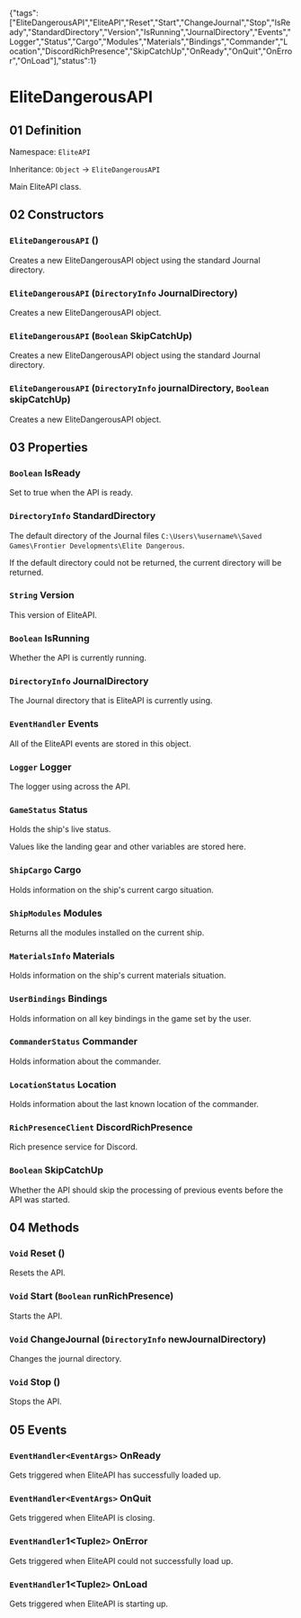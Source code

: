{"tags":["EliteDangerousAPI","EliteAPI","Reset","Start","ChangeJournal","Stop","IsReady","StandardDirectory","Version","IsRunning","JournalDirectory","Events","Logger","Status","Cargo","Modules","Materials","Bindings","Commander","Location","DiscordRichPresence","SkipCatchUp","OnReady","OnQuit","OnError","OnLoad"],"status":1}

# EliteDangerousAPI

## 01 Definition

Namespace: `EliteAPI`

Inheritance: `Object` → `EliteDangerousAPI`



Main EliteAPI class.



## 02 Constructors

### `EliteDangerousAPI` ()



Creates a new EliteDangerousAPI object using the standard Journal directory.



### `EliteDangerousAPI` (`DirectoryInfo` JournalDirectory)



Creates a new EliteDangerousAPI object.



### `EliteDangerousAPI` (`Boolean` SkipCatchUp)



Creates a new EliteDangerousAPI object using the standard Journal directory.



### `EliteDangerousAPI` (`DirectoryInfo` journalDirectory, `Boolean` skipCatchUp)



Creates a new EliteDangerousAPI object.



## 03 Properties

### `Boolean` IsReady



Set to true when the API is ready.



### `DirectoryInfo` StandardDirectory



The default directory of the Journal files `C:\Users\%username%\Saved Games\Frontier Developments\Elite Dangerous`.





If the default directory could not be returned, the current directory will be returned.



### `String` Version



This version of EliteAPI.



### `Boolean` IsRunning



Whether the API is currently running.



### `DirectoryInfo` JournalDirectory



The Journal directory that is EliteAPI is currently using.



### `EventHandler` Events



All of the EliteAPI events are stored in this object.



### `Logger` Logger



The logger using across the API.



### `GameStatus` Status



Holds the ship's live status.





Values like the landing gear and other variables are stored here.



### `ShipCargo` Cargo



Holds information on the ship's current cargo situation.



### `ShipModules` Modules



Returns all the modules installed on the current ship.



### `MaterialsInfo` Materials



Holds information on the ship's current materials situation.



### `UserBindings` Bindings



Holds information on all key bindings in the game set by the user.



### `CommanderStatus` Commander



Holds information about the commander.



### `LocationStatus` Location



Holds information about the last known location of the commander.



### `RichPresenceClient` DiscordRichPresence



Rich presence service for Discord.



### `Boolean` SkipCatchUp



Whether the API should skip the processing of previous events before the API was started.



## 04 Methods

### `Void` Reset ()



Resets the API.



### `Void` Start (`Boolean` runRichPresence)



Starts the API.



### `Void` ChangeJournal (`DirectoryInfo` newJournalDirectory)



Changes the journal directory.



### `Void` Stop ()



Stops the API.



## 05 Events

### `EventHandler<EventArgs>` OnReady



Gets triggered when EliteAPI has successfully loaded up.



### `EventHandler<EventArgs>` OnQuit



Gets triggered when EliteAPI is closing.



### `EventHandler`1<Tuple`2>` OnError



Gets triggered when EliteAPI could not successfully load up.



### `EventHandler`1<Tuple`2>` OnLoad



Gets triggered when EliteAPI is starting up.



